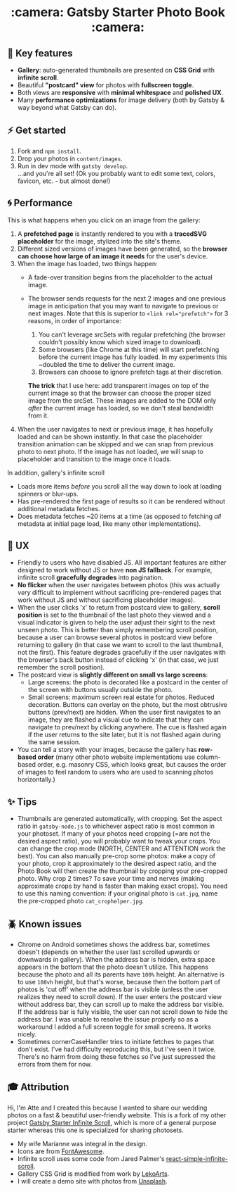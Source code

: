 <h1 align="center">
  :camera: Gatsby Starter Photo Book :camera:
</h1>

## :notebook: Key features

- **Gallery**: auto-generated thumbnails are presented on **CSS Grid** with **infinite scroll**.
- Beautiful **"postcard" view** for photos with **fullscreen toggle**.
- Both views are **responsive** with **minimal whitespace** and **polished UX**.
- Many **performance optimizations** for image delivery (both by Gatsby & way beyond what Gatsby can do).

## :zap: Get started

1. Fork and `npm install`.
2. Drop your photos in `content/images`.
3. Run in dev mode with `gatsby develop`.  
...and you're all set! (Ok you probably want to edit some text, colors, favicon, etc. - but almost done!)

## :cyclone: Performance

This is what happens when you click on an image from the gallery:
1. A **prefetched page** is instantly rendered to you with a **tracedSVG placeholder** for the image, stylized into the site's theme.
2. Different sized versions of images have been generated, so the **browser can choose how large of an image it needs** for the user's device.
3. When the image has loaded, two things happen:
    - A fade-over transition begins from the placeholder to the actual image.
    - The browser sends requests for the next 2 images and one previous image in anticipation that you may want to navigate to previous or next images. Note that this is superior to `<link rel="prefetch">` for 3 reasons, in order of importance:
        1. You can't leverage srcSets with regular prefetching (the browser couldn't possibly know which sized image to download).
        2. Some browsers (like Chrome at this time) will start prefetching before the current image has fully loaded. In my experiments this ~doubled the time to deliver the current image.
        3. Browsers can choose to ignore prefetch tags at their discretion.
      
      **The trick** that I use here: add transparent images on top of the current image so that the browser can choose the proper sized image from the srcSet. These images are added to the DOM only _after_ the current image has loaded, so we don't steal bandwidth from it.
4. When the user navigates to next or previous image, it has hopefully loaded and can be shown instantly. In that case the placeholder transition animation can be skipped and we can snap from previous photo to next photo. If the image has not loaded, we will snap to placeholder and transition to the image once it loads.

In addition, gallery's infinite scroll
- Loads more items _before_ you scroll all the way down to look at loading spinners or blur-ups.
- Has pre-rendered the first page of results so it can be rendered without additional metadata fetches.
- Does metadata fetches ~20 items at a time (as opposed to fetching _all_ metadata at initial page load, like many other implementations).

## :gem: UX

- Friendly to users who have disabled JS. All important features are either designed to work without JS or have **non JS fallback**. For example, infinite scroll **gracefully degrades** into pagination.
- **No flicker** when the user navigates between photos (this was actually _very_ difficult to implement without sacrificing pre-rendered pages that work without JS and without sacrificing placeholder images).
- When the user clicks 'x' to return from postcard view to gallery, **scroll position** is set to the thumbnail of the last photo they viewed and a visual indicator is given to help the user adjust their sight to the next unseen photo. This is better than simply remembering scroll position, because a user can browse several photos in postcard view before returning to gallery (in that case we want to scroll to the last thumbnail, not the first). This feature degrades gracefully if the user navigates with the browser's back button instead of clicking 'x' (in that case, we just remember the scroll position).
- The postcard view is **slightly different on small vs large screens**:
    - Large screens: the photo is decorated like a postcard in the center of the screen with buttons usually outside the photo.
    - Small screens: maximum screen real estate for photos. Reduced decoration. Buttons can overlay on the photo, but the most obtrusive buttons (prev/next) are hidden. When the user first navigates to an image, they are flashed a visual cue to indicate that they can navigate to prev/next by clicking anywhere. The cue is flashed again if the user returns to the site later, but it is not flashed again during the same session.
- You can tell a story with your images, because the gallery has **row-based order** (many other photo website implementations use column-based order, e.g. masonry CSS, which looks great, but causes the order of images to feel random to users who are used to scanning photos horizontally.)

## :sparkles: Tips

- Thumbnails are generated automatically, with cropping. Set the aspect ratio in `gatsby-node.js` to whichever aspect ratio is most common in your photoset. If many of your photos need cropping (=are not the desired aspect ratio), you will probably want to tweak your crops. You can change the crop mode (NORTH, CENTER and ATTENTION work the best). You can also manually pre-crop some photos: make a copy of your photo, crop it approximately to the desired aspect ratio, and the Photo Book will then create the thumbnail by cropping your pre-cropped photo. Why crop 2 times? To save your time and nerves (making approximate crops by hand is faster than making exact crops). You need to use this naming convention: if your original photo is `cat.jpg`, name the pre-cropped photo `cat_crophelper.jpg`.

## :beetle: Known issues

- Chrome on Android sometimes shows the address bar, sometimes doesn't (depends on whether the user last scrolled upwards or downwards in gallery). When the address bar is hidden, extra space appears in the bottom that the photo doesn't utilize. This happens because the photo and all its parents have `100%` height. An alternative is to use `100vh` height, but that's worse, because then the bottom part of photos is 'cut off' when the address bar is visible (unless the user realizes they need to scroll down). If the user enters the postcard view without address bar, they can scroll up to make the address bar visible. If the address bar is fully visible, the user can not scroll down to hide the address bar. I was unable to resolve the issue properly so as a workaround I added a full screen toggle for small screens. It works nicely.
- Sometimes cornerCaseHandler tries to initiate fetches to pages that don't exist. I've had difficulty reproducing this, but I've seen it twice. There's no harm from doing these fetches so I've just supressed the errors from them for now.

## 🎓 Attribution

Hi, I'm Atte and I created this because I wanted to share our wedding photos on a fast & beautiful user-friendly website. This is a fork of my other project [Gatsby Starter Infinite Scroll](https://github.com/baobabKoodaa/gatsby-starter-infinite-scroll), which is more of a general purpose starter whereas this one is specialized for sharing photosets. 

- My wife Marianne was integral in the design.
- Icons are from [FontAwesome](https://www.fontawesome.com).
- Infinite scroll uses some code from Jared Palmer's [react-simple-infinite-scroll](https://github.com/jaredpalmer/react-simple-infinite-scroll).
- Gallery CSS Grid is modified from work by [LekoArts](https://www.lekoarts.de/).
- I will create a demo site with photos from [Unsplash](https://unsplash.com).
